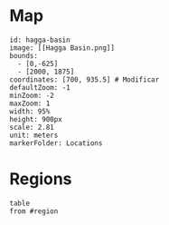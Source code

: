 # Map
```leaflet
id: hagga-basin
image: [[Hagga Basin.png]]
bounds:
  - [0,-625]
  - [2000, 1875]
coordinates: [700, 935.5] # Modificar
defaultZoom: -1
minZoom: -2
maxZoom: 1
width: 95%
height: 900px
scale: 2.81
unit: meters
markerFolder: Locations
```
# Regions
```dataview
table
from #region
```
